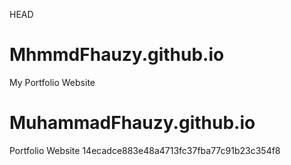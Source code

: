  HEAD
# MhmmdFhauzy.github.io
My Portfolio Website
# MuhammadFhauzy.github.io
Portfolio Website
14ecadce883e48a4713fc37fba77c91b23c354f8
